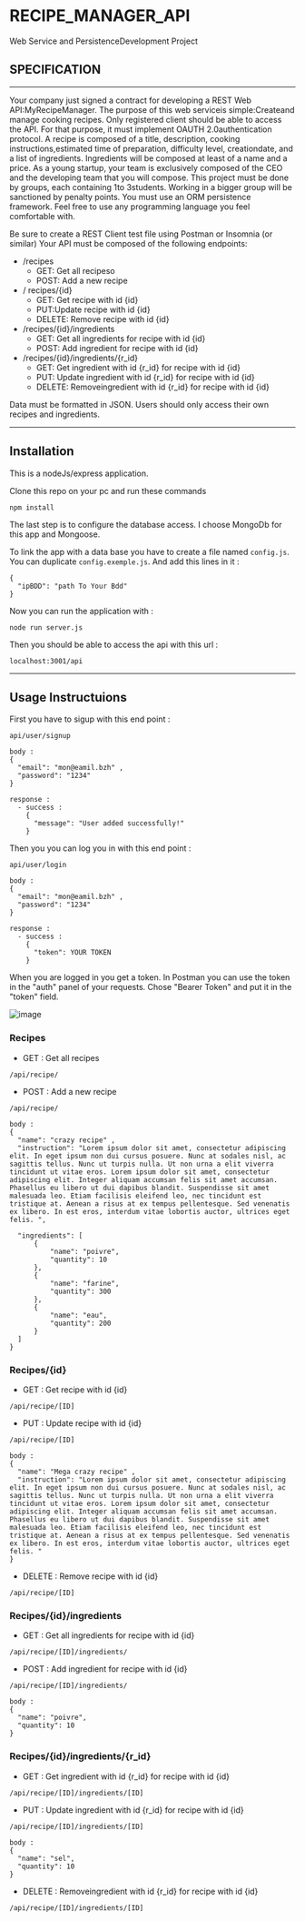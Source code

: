 # RECIPE_MANAGER_API
Web Service and PersistenceDevelopment Project

## SPECIFICATION

---

Your company just signed a contract for developing a REST Web API:MyRecipeManager.
The purpose of this web serviceis simple:Createand manage cooking recipes.
Only registered client should be able to access the API. For that purpose, it must implement OAUTH 2.0authentication protocol.
A recipe is composed of a title, description, cooking instructions,estimated time of preparation, difficulty level, creationdate, and a list of ingredients.
Ingredients will be composed at least of a name and a price.
As a young startup, your team is exclusively composed of the CEO and the developing team that you will compose.
This project must be done by groups, each containing 1to 3students. Working in a bigger group will be sanctioned by penalty points.
You must use an ORM persistence framework. 
Feel free to use any programming language you feel comfortable with. 

Be sure to create a REST Client test file using Postman or Insomnia (or similar)
Your API must be composed of the following endpoints:
- /recipes
  - GET: Get all recipeso
  - POST: Add a new recipe
- / recipes/{id}
  - GET: Get recipe with id {id}
  - PUT:Update recipe with id {id}
  - DELETE: Remove recipe with id {id}
- /recipes/{id}/ingredients
  - GET: Get all ingredients for recipe with id {id}
  - POST: Add ingredient for recipe with id {id}
- /recipes/{id}/ingredients/{r_id}
  - GET: Get ingredient with id {r_id} for recipe with id {id}
  - PUT: Update ingredient with id {r_id} for recipe with id {id}
  - DELETE: Removeingredient with id {r_id} for recipe with id {id}

Data must be formatted in JSON.
Users should only access their own recipes and ingredients.

---
## Installation

This is a nodeJs/express application.

Clone this repo on your pc and run these commands

```
npm install 
```
The last step is to configure the database access. 
I choose MongoDb for this app and Mongoose.

To link the app with a data base you have to create a file named ```config.js```. 
You can duplicate ```config.exemple.js```.
And add this lines in it : 
```
{
  "ipBDD": "path To Your Bdd"
}
```

Now you can run the application with :
```
node run server.js 
```

Then you should be able to access the api with this url : 
```
localhost:3001/api
```
---

## Usage Instructuions

First you have to sigup with this end point : 

  ```
  api/user/signup
  ```
  ```
  body : 
  {
    "email": "mon@eamil.bzh" ,
    "password": "1234"
  }
  ```
  ```
  response : 
    - success : 
      {
        "message": "User added successfully!"
      }
  ```

Then you you can log you in with this end point : 

  ```
  api/user/login
  ```
  ```
  body : 
  {
    "email": "mon@eamil.bzh" ,
    "password": "1234"
  }
  ```
  ```
  response : 
    - success : 
      {
        "token": YOUR TOKEN
      }
  ```

When you are logged in you get a token.
In Postman you can use the token in the "auth" panel of your requests.
Chose "Bearer Token" and put it in the "token" field.

![image](https://user-images.githubusercontent.com/44839732/115994776-a71ac300-a5d8-11eb-9e3b-e8bb0fae13f3.png)


### Recipes
  - GET : Get all recipes
  ```
  /api/recipe/
  ```
  - POST : Add a new recipe
  ```
  /api/recipe/
  ```
  ```
  body : 
  {
    "name": "crazy recipe" ,
    "instruction": "Lorem ipsum dolor sit amet, consectetur adipiscing elit. In eget ipsum non dui cursus posuere. Nunc at sodales nisl, ac sagittis tellus. Nunc ut turpis nulla. Ut non urna a elit viverra tincidunt ut vitae eros. Lorem ipsum dolor sit amet, consectetur adipiscing elit. Integer aliquam accumsan felis sit amet accumsan. Phasellus eu libero ut dui dapibus blandit. Suspendisse sit amet malesuada leo. Etiam facilisis eleifend leo, nec tincidunt est tristique at. Aenean a risus at ex tempus pellentesque. Sed venenatis ex libero. In est eros, interdum vitae lobortis auctor, ultrices eget felis. ",

    "ingredients": [
        {
            "name": "poivre",
            "quantity": 10
        },
        {
            "name": "farine",
            "quantity": 300
        },
        {
            "name": "eau",
            "quantity": 200
        }
    ]
  }
  ```

### Recipes/{id}
  - GET : Get recipe with id {id}
  ```
  /api/recipe/[ID]
  ```
  - PUT : Update recipe with id {id}
  ```
  /api/recipe/[ID]
  ```
  ```
  body : 
  {
    "name": "Mega crazy recipe" ,
    "instruction": "Lorem ipsum dolor sit amet, consectetur adipiscing elit. In eget ipsum non dui cursus posuere. Nunc at sodales nisl, ac sagittis tellus. Nunc ut turpis nulla. Ut non urna a elit viverra tincidunt ut vitae eros. Lorem ipsum dolor sit amet, consectetur adipiscing elit. Integer aliquam accumsan felis sit amet accumsan. Phasellus eu libero ut dui dapibus blandit. Suspendisse sit amet malesuada leo. Etiam facilisis eleifend leo, nec tincidunt est tristique at. Aenean a risus at ex tempus pellentesque. Sed venenatis ex libero. In est eros, interdum vitae lobortis auctor, ultrices eget felis. "
}
  ```
  - DELETE : Remove recipe with id {id}
  ```
  /api/recipe/[ID]
  ```

### Recipes/{id}/ingredients
  - GET : Get all ingredients for recipe with id {id}
  ```
  /api/recipe/[ID]/ingredients/
  ```
  - POST : Add ingredient for recipe with id {id}
  ```
  /api/recipe/[ID]/ingredients/
  ```
  ```
  body : 
  {
    "name": "poivre",
    "quantity": 10
  }
  ```

### Recipes/{id}/ingredients/{r_id}
  - GET : Get ingredient with id {r_id} for recipe with id {id}
  ```
  /api/recipe/[ID]/ingredients/[ID]
  ```
  - PUT : Update ingredient with id {r_id} for recipe with id {id}
  ```
  /api/recipe/[ID]/ingredients/[ID]
  ```
 
  ```
  body : 
  {
    "name": "sel",
    "quantity": 10
  }
  ```
  - DELETE : Removeingredient with id {r_id} for recipe with id {id}
  ```
  /api/recipe/[ID]/ingredients/[ID]
  ```
